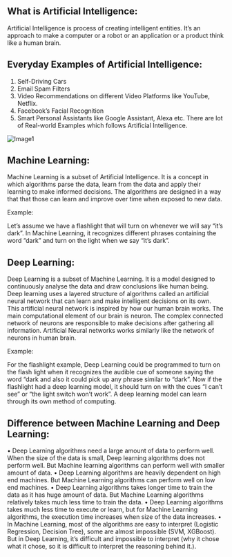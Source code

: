 
## What is Artificial Intelligence:

Artificial Intelligence is process of creating intelligent entities.
It’s an approach to make a computer or a robot or an application or a product think like a human brain.

## Everyday Examples of Artificial Intelligence:

1.	Self-Driving Cars
2.	Email Spam Filters
3.	Video Recommendations on different Video Platforms like YouTube, Netflix.
4.	Facebook’s Facial Recognition
5.	Smart Personal Assistants like Google Assistant, Alexa etc.
There are lot of Real-world Examples which follows Artificial Intelligence.

 ![Image1](https://user-images.githubusercontent.com/51597747/59673494-0f2f3f80-91df-11e9-8f17-d348b914e6c8.png)

## Machine Learning:

Machine Learning is a subset of Artificial Intelligence. It is a concept in which algorithms parse the data, learn from the data and apply their learning to make informed decisions.
The algorithms are designed in a way that that those can learn and improve over time when exposed to new data.

Example:

Let’s assume we have a flashlight that will turn on whenever we will say “it’s dark”. In Machine Learning, it recognizes different phrases containing the word “dark” and turn on the light when we say “it’s dark”.

## Deep Learning:

Deep Learning is a subset of Machine Learning. It is a model designed to continuously analyse the data and draw conclusions like human being. Deep learning uses a layered structure of algorithms called an artificial neural network that can learn and make intelligent decisions on its own. This artificial neural network is inspired by how our human brain works. The main computational element of our brain is neuron. The complex connected network of neurons are responsible to make decisions after gathering all information. Artificial Neural networks works similarly like the network of neurons in human brain.

Example:

For the flashlight example, Deep Learning could be programmed to turn on the flash light when it recognizes the audible cue of someone saying the word “dark and also it could pick up any phrase similar to “dark”. Now if the flashlight had a deep learning model, it should turn on with the cues “I can’t see” or “the light switch won’t work”. A deep learning model can learn through its own method of computing.

## Difference between Machine Learning and Deep Learning:

•	Deep Learning algorithms need a large amount of data to perform well. When the size of the data is small, Deep learning algorithms does not perform well. But Machine learning algorithms can perform well with smaller amount of data.
•	Deep Learning algorithms are heavily dependent on high end machines. But Machine Learning algorithms can perform well on low end machines.
•	Deep Learning algorithms takes longer time to train the data as it has huge amount of data. But Machine Learning algorithms relatively takes much less time to train the data.
•	Deep Learning algorithms takes much less time to execute or learn, but for Machine Learning algorithms, the execution time increases when size of the data increases.
•	In Machine Learning, most of the algorithms are easy to interpret (Logistic Regression, Decision Tree), some are almost impossible (SVM, XGBoost). But in Deep Learning, it’s difficult and impossible to interpret (why it chose what it chose, so it is difficult to interpret the reasoning behind it.).
 

